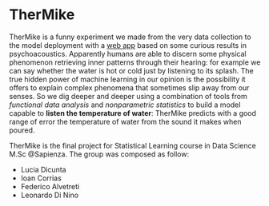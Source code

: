 # TherMike
TherMike is a funny experiment we made from the very data collection to the model deployment with a [web app](https://termike-demo.streamlit.app/) based on some curious results in psychoacoustics. Apparently humans are able to discern some physical phenomenon retrieving inner patterns through their hearing: for example we can say whether the water is hot or cold just by listening to its splash. The true hidden power of machine learning in our opinion is the possibility it offers to explain complex phenomena that sometimes slip away from our senses. So we dig deeper and deeper using a combination of tools from *functional data analysis* and *nonparametric statistics* to build a model capable to **listen the temperature of water**: TherMike predicts with a good range of error the temperature of water from the sound it makes when poured. 

TherMike is the final project for Statistical Learning course in Data Science M.Sc @Sapienza. The group was composed as follow:
- Lucia Dicunta
- Ioan Corrias
- Federico Alvetreti
- Leonardo Di Nino
